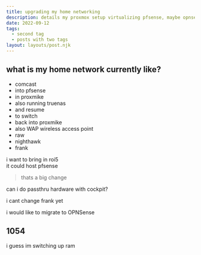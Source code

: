 ```yaml
---
title: upgrading my home networking
description: details my proxmox setup virtualizing pfsense, maybe opnsense
date: 2022-09-12
tags:
  - second tag
  - posts with two tags
layout: layouts/post.njk
---
```


## what is my home network currently like?

- comcast
- into pfsense
- in proxmike
- also running truenas 
- and resume
- to switch
- back into proxmike
- also WAP wireless access point
- raw
- nighthawk
- frank

i want to bring in roi5  
it could host pfsense
> thats a big change

can i do passthru hardware with cockpit?

i cant change frank yet

i would like to migrate to OPNSense

## 1054

i guess im switching up ram


